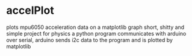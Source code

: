 # accelPlot
plots mpu6050 acceleration data on a matplotlib graph
short, shitty and simple project for physics
a python program communicates with arduino over serial, arduino sends i2c data to the program and is plotted by matplotlib
